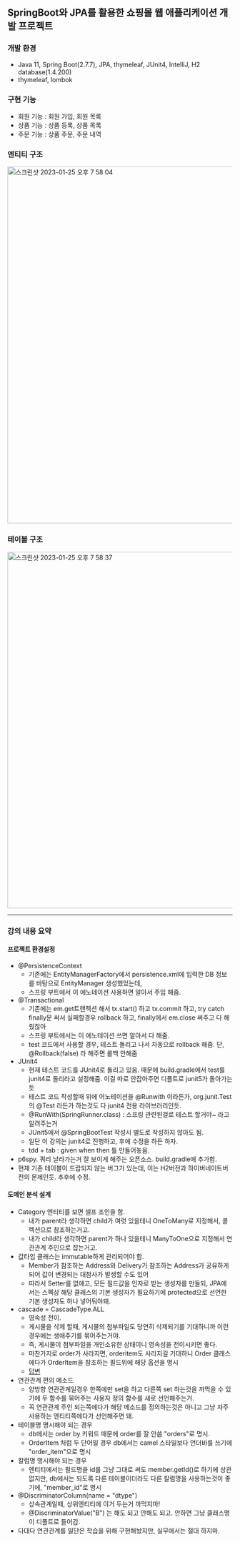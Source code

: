 ## SpringBoot와 JPA를 활용한 쇼핑몰 웹 애플리케이션 개발 프로젝트
### 개발 환경  
- Java 11, Spring Boot(2.7.7), JPA, thymeleaf, JUnit4, IntelliJ, H2 database(1.4.200)
- thymeleaf, lombok
### 구현 기능
- 회원 기능 : 회원 가입, 회원 목록
- 상품 기능 : 상품 등록, 상품 목록
- 주문 기능 : 상품 주문, 주문 내역

### 엔티티 구조
<img width="799" alt="스크린샷 2023-01-25 오후 7 58 04" src="https://user-images.githubusercontent.com/93418349/214547603-5ca8ed34-834d-45e3-bb7c-37c1a4f1cce3.png">


### 테이블 구조
<img width="798" alt="스크린샷 2023-01-25 오후 7 58 37" src="https://user-images.githubusercontent.com/93418349/214547614-546209e6-8aeb-49cd-92e7-b25c51e00f5c.png">

-------
### 강의 내용 요약
#### 프로젝트 환경설정
- @PersistenceContext
  - 기존에는 EntityManagerFactory에서 persistence.xml에 입력한 DB 정보를 바탕으로 EntityManager 생성했었는데,
  - 스프링 부트에서 이 에노테이션 사용하면 알아서 주입 해줌.
- @Transactional
  - 기존에는 em.get트랜젝션 해서 tx.start() 하고 tx.commit 하고,
    try catch finally문 써서 실패할경우 rollback 하고, finally에서 em.close 써주고 다 해줬잖아
  - 스프링 부트에서는 이 에노테이션 쓰면 알아서 다 해줌.
  - test 코드에서 사용할 경우, 테스트 돌리고 나서 자동으로 rollback 해줌. 단, @Rollback(false) 라 해주면 롤백 안해줌
- JUnit4
  - 현재 테스트 코드를 JUnit4로 돌리고 있음. 때문에 build.gradle에서 test를 junit4로 돌리라고 설정해줌. 이걸 따로 안잡아주면 디폴트로 junit5가 돌아가는듯
  - 테스트 코드 작성할때 위에 어노테이션을 @Runwith 이라든가, org.junit.Test의 @Test 라든가 하는것도 다 junit4 전용 라이브러리인듯.
  - @RunWith(SpringRunner.class) : 스프링 관련된걸로 테스트 할거야~ 라고 알려주는거
  - JUnit5에서 @SpringBootTest 작성시 별도로 작성하지 않아도 됨.
  - 일단 이 강의는 junit4로 진행하고, 후에 수정을 하든 하자.
  - tdd + tab : given when then 틀 만들어놓음.
- p6spy. 쿼리 날라가는거 잘 보이게 해주는 오픈소스. build.gradle에 추가함.
- 현재 기존 테이블이 드랍되지 않는 버그가 있는데, 이는 H2버전과 하이버네이트버전의 문제인듯. 추후에 수정.

#### 도메인 분석 설계
- Category 엔티티를 보면 셀프 조인을 함.
  - 내가 parent라 생각하면 child가 여럿 있을테니 OneToMany로 지정해서, 콜렉션으로 참조하는거고.
  - 내가 child라 생각하면 parent가 하나 있을테니 ManyToOne으로 지정해서 연관관계 주인으로 잡는거고.
- 값타입 클래스는 immutable하게 관리되어야 함.
  - Member가 참조하는 Address와 Delivery가 참조하는 Address가 공유하게 되어 값이 변경되는 대참사가 발생할 수도 있어
  - 따라서 Setter를 없애고, 모든 필드값을 인자로 받는 생성자를 만들되, 
    JPA에서는 스펙상 해당 클래스의 기본 생성자가 필요하기에 protected으로 선언한 기본 생성자도 하나 넣어둬야돼.
- cascade = CascadeType.ALL
  - 영속성 전이. 
  - 게시물을 삭제 할때, 게시물의 첨부파일도 당연히 삭제되기를 기대하니까 이런경우에는 생애주기를 묶어주는거야.
  - 즉, 게시물이 첨부파일을 개인소유한 상태이니 영속성을 전이시키면 좋다.
  - 마찬가지로 order가 사라지면, orderitem도 사라지길 기대하니 Order 클래스에다가 OrderItem을 참조하는 필드위에 해당 옵션을 명시
  - [답변](https://www.inflearn.com/questions/31969/cascade-%EC%98%B5%EC%85%98-%EC%A7%88%EB%AC%B8)
- 연관관계 편의 메소드
  - 양방향 연관관계일경우 한쪽에만 set을 하고 다른쪽 set 하는것을 까먹을 수 있기에 두 함수를 묶어주는 사용자 정의 함수를 새로 선언해주는거.
  - 꼭 연관관계 주인 되는쪽에다가 해당 메소드를 정의하는것은 아니고 그냥 자주 사용하는 엔티티쪽에다가 선언해주면 돼.
- 테이블명 명시해야 되는 경우
  - db에서는 order by 키워드 때문에 order를 잘 안씀 "orders"로 명시.
  - OrderItem 처럼 두 단어일 경우 db에서는 camel 스타일보다 언더바를 쓰기에 "order_item"으로 명시
- 칼럼명 명시해야 되는 경우
  - 엔티티에서는 필드명을 id를 그냥 그대로 써도 member.getId()로 하기에 상관없지만, db에서는 되도록 다른 테이블이더라도 다른 칼럼명을 사용하는것이 좋기에, "member_id"로 명시
- @DiscriminatorColumn(name = "dtype")
  - 상속관계일때, 상위엔티티에 이거 두는거 까먹지마!
  - @DiscriminatorValue("B") 는 해도 되고 안해도 되고. 안하면 그냥 클래스명이 디폴트로 들어감.
- 다대다 연관관계를 일단은 학습을 위해 구현해놨지만, 실무에서는 절대 하지마. 